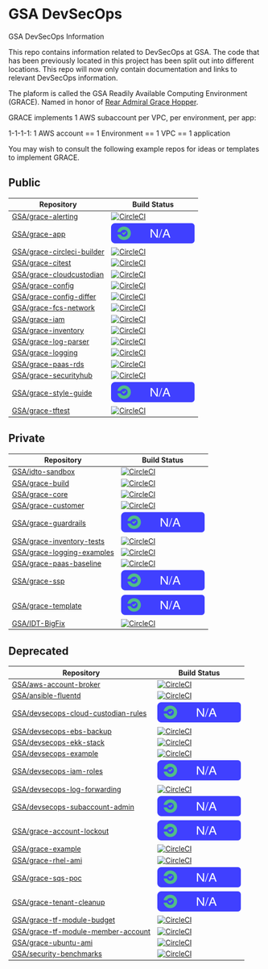 # GSA DevSecOps

GSA DevSecOps Information

This repo contains information related to DevSecOps at GSA. The code that has been previously located in this project has been split out into different locations. This repo will now only contain documentation and links to relevant DevSecOps information.

The plaform is called the GSA Readily Available Computing Environment (GRACE).
Named in honor of [Rear Admiral Grace Hopper](https://en.wikipedia.org/wiki/Grace_Hopper).

GRACE implements 1 AWS subaccount per VPC, per environment, per app:

1-1-1-1:
1 AWS account == 1 Environment == 1 VPC == 1 application

You may wish to consult the following example repos for ideas or templates to implement GRACE.

## Public ##
| Repository | Build Status |
| ---------- | ------------ |
| [GSA/grace-alerting](https://github.com/GSA/grace-alerting) | [![CircleCI](https://circleci.com/gh/GSA/grace-alerting.svg?style=svg)](https://circleci.com/gh/GSA/grace-alerting) |
| [GSA/grace-app](https://github.com/GSA/grace-app) | ![No Builds](images/na.svg) |
| [GSA/grace-circleci-builder](https://github.com/GSA/grace-circleci-builder) | [![CircleCI](https://circleci.com/gh/GSA/grace-circleci-builder.svg?style=svg)](https://circleci.com/gh/GSA/grace-circleci-builder) |
| [GSA/grace-citest](https://github.com/GSA/grace-citest) | [![CircleCI](https://circleci.com/gh/GSA/grace-citest.svg?style=svg)](https://circleci.com/gh/GSA/grace-citest) |
| [GSA/grace-cloudcustodian](https://github.com/GSA/grace-cloudcustodian) | [![CircleCI](https://circleci.com/gh/GSA/grace-cloudcustodian.svg?style=svg)](https://circleci.com/gh/GSA/grace-cloudcustodian) |
| [GSA/grace-config](https://github.com/GSA/grace-config) | [![CircleCI](https://circleci.com/gh/GSA/grace-config.svg?style=svg)](https://circleci.com/gh/GSA/grace-config) |
| [GSA/grace-config-differ](https://github.com/GSA/grace-config-differ) | [![CircleCI](https://circleci.com/gh/GSA/grace-config-differ.svg?style=svg)](https://circleci.com/gh/GSA/grace-config-differ) |
| [GSA/grace-fcs-network](https://github.com/GSA/grace-fcs-network) | [![CircleCI](https://circleci.com/gh/GSA/grace-fcs-network.svg?style=svg)](https://circleci.com/gh/GSA/grace-fcs-network) |
| [GSA/grace-iam](https://github.com/GSA/grace-iam) | [![CircleCI](https://circleci.com/gh/GSA/grace-iam.svg?style=svg)](https://circleci.com/gh/GSA/grace-iam) |
| [GSA/grace-inventory](https://github.com/GSA/grace-inventory) | [![CircleCI](https://circleci.com/gh/GSA/grace-inventory.svg?style=svg)](https://circleci.com/gh/GSA/grace-inventory) |
| [GSA/grace-log-parser](https://github.com/GSA/grace-log-parser) | [![CircleCI](https://circleci.com/gh/GSA/grace-log-parser.svg?style=svg)](https://circleci.com/gh/GSA/grace-log-parser) |
| [GSA/grace-logging](https://github.com/GSA/grace-logging) | [![CircleCI](https://circleci.com/gh/GSA/grace-logging.svg?style=svg)](https://circleci.com/gh/GSA/grace-logging) |
| [GSA/grace-paas-rds](https://github.com/GSA/grace-paas-rds) | [![CircleCI](https://circleci.com/gh/GSA/grace-paas-rds.svg?style=svg)](https://circleci.com/gh/GSA/grace-paas-rds) |
| [GSA/grace-securityhub](https://github.com/GSA/grace-securityhub) | [![CircleCI](https://circleci.com/gh/GSA/grace-securityhub.svg?style=svg)](https://circleci.com/gh/GSA/grace-securityhub) |
| [GSA/grace-style-guide](https://github.com/GSA/grace-style-guide) | ![No Builds](images/na.svg) |
| [GSA/grace-tftest](https://github.com/GSA/grace-tftest) | [![CircleCI](https://circleci.com/gh/GSA/grace-tftest.svg?style=svg)](https://circleci.com/gh/GSA/grace-tftest) |

## Private ##
| Repository | Build Status |
| ---------- | ------------ |
| [GSA/idto-sandbox](https://github.com/GSA/idto-sandbox) | [![CircleCI](https://circleci.com/gh/GSA/idto-sandbox.svg?style=svg&circle-token=48c576c0d1c952d6611dfda9664f58dcb6d36984)](https://circleci.com/gh/GSA/idto-sandbox) |
| [GSA/grace-build](https://github.com/GSA/grace-build) | [![CircleCI](https://circleci.com/gh/GSA/grace-build.svg?style=svg&circle-token=6b07cc7993c4c038236c25c794e6b7ba334cc83d)](https://circleci.com/gh/GSA/grace-build) |
| [GSA/grace-core](https://github.com/GSA/grace-core) | [![CircleCI](https://circleci.com/gh/GSA/grace-core.svg?style=svg&circle-token=d0bdc1c9e646280312a4a8254f7c8d4698c8729f)](https://circleci.com/gh/GSA/grace-core) |
| [GSA/grace-customer](https://github.com/GSA/grace-customer) | [![CircleCI](https://circleci.com/gh/GSA/grace-customer.svg?style=svg&circle-token=7e53b3a7f13a014a3dabbcd56a6e27120ba1d405)](https://circleci.com/gh/GSA/grace-customer) |
| [GSA/grace-guardrails](https://github.com/GSA/grace-guardrails) | ![No Builds](images/na.svg) |
| [GSA/grace-inventory-tests](https://github.com/GSA/grace-inventory-tests) | [![CircleCI](https://circleci.com/gh/GSA/grace-inventory-tests.svg?style=svg&circle-token=f86712ce5167665fe0d4a23d4af4fe7e9a20f7de)](https://circleci.com/gh/GSA/grace-inventory-tests) |
| [GSA/grace-logging-examples](https://github.com/GSA/grace-logging-examples) | [![CircleCI](https://circleci.com/gh/GSA/grace-logging-examples.svg?style=svg&circle-token=7764e93956515e856f81bf9e07d230f36b0b2b5b)](https://circleci.com/gh/GSA/grace-logging-examples) |
| [GSA/grace-paas-baseline](https://github.com/GSA/grace-paas-baseline) | [![CircleCI](https://circleci.com/gh/GSA/grace-paas-baseline.svg?style=svg&circle-token=e9714b66e704218f32e190ebc9c8b3ffb9b92660)](https://circleci.com/gh/GSA/grace-paas-baseline) |
| [GSA/grace-ssp](https://github.com/GSA/grace-ssp) | ![No Builds](images/na.svg) |
| [GSA/grace-template](https://github.com/GSA/grace-template) | ![No Builds](images/na.svg) |
| [GSA/IDT-BigFix](https://github.com/GSA/IDT-BigFix) | [![CircleCI](https://circleci.com/gh/GSA/IDT-BigFix.svg?style=svg&circle-token=14c1b058f570454f69bd3fee2392fd903030a15c)](https://circleci.com/gh/GSA/IDT-BigFix) |

## Deprecated ##
| Repository | Build Status |
| ---------- | ------------ |
| [GSA/aws-account-broker](https://github.com/GSA/aws-account-broker) | [![CircleCI](https://circleci.com/gh/GSA/aws-account-broker.svg?style=svg)](https://circleci.com/gh/GSA/aws-account-broker) |
| [GSA/ansible-fluentd](https://github.com/GSA/ansible-fluentd) | [![CircleCI](https://circleci.com/gh/GSA/ansible-fluentd.svg?style=svg)](https://circleci.com/gh/GSA/ansible-fluentd) |
| [GSA/devsecops-cloud-custodian-rules](https://github.com/GSA/devsecops-cloud-custodian-rules) | ![No Builds](images/na.svg) |
| [GSA/devsecops-ebs-backup](https://github.com/GSA/devsecops-ebs-backup) | [![CircleCI](https://circleci.com/gh/GSA/devsecops-ebs-backup.svg?style=svg)](https://circleci.com/gh/GSA/devsecops-ebs-backup) |
| [GSA/devsecops-ekk-stack](https://github.com/GSA/devsecops-ekk-stack) | [![CircleCI](https://circleci.com/gh/GSA/devsecops-ekk-stack.svg?style=svg)](https://circleci.com/gh/GSA/devsecops-ekk-stack) |
| [GSA/devsecops-example](https://github.com/GSA/devsecops-example) | [![CircleCI](https://circleci.com/gh/GSA/devsecops-example.svg?style=svg)](https://circleci.com/gh/GSA/devsecops-example) |
| [GSA/devsecops-iam-roles](https://github.com/GSA/devsecops-iam-roles) | ![No Builds](images/na.svg) |
| [GSA/devsecops-log-forwarding](https://github.com/GSA/devsecops-log-forwarding) | [![CircleCI](https://circleci.com/gh/GSA/devsecops-log-forwarding.svg?style=svg)](https://circleci.com/gh/GSA/devsecops-log-forwarding) |
| [GSA/devsecops-subaccount-admin](https://github.com/GSA/devsecops-subaccount-admin) | ![No Builds](images/na.svg) |
| [GSA/grace-account-lockout](https://github.com/GSA/grace-account-lockout) | ![Archived](images/na.svg) |
| [GSA/grace-example](https://github.com/GSA/grace-example) | [![CircleCI](https://circleci.com/gh/GSA/grace-example.svg?style=svg)](https://circleci.com/gh/GSA/grace-example) |
| [GSA/grace-rhel-ami](https://github.com/GSA/grace-rhel-ami) | [![CircleCI](https://circleci.com/gh/GSA/grace-rhel-ami.svg?style=svg)](https://circleci.com/gh/GSA/grace-rhel-ami) |
| [GSA/grace-sqs-poc](https://github.com/GSA/grace-sqs-poc) | ![Archived](images/na.svg) |
| [GSA/grace-tenant-cleanup](https://github.com/GSA/grace-tenant-cleanup) | ![Archived](images/na.svg) |
| [GSA/grace-tf-module-budget](https://github.com/GSA/grace-tf-module-budget) | [![CircleCI](https://circleci.com/gh/GSA/grace-tf-module-budget.svg?style=svg)](https://circleci.com/gh/GSA/grace-tf-module-budget) |
| [GSA/grace-tf-module-member-account](https://github.com/GSA/grace-tf-module-member-account) | [![CircleCI](https://circleci.com/gh/GSA/grace-tf-module-member-account.svg?style=svg)](https://circleci.com/gh/GSA/grace-tf-module-member-account) |
| [GSA/grace-ubuntu-ami](https://github.com/GSA/grace-ubuntu-ami) | [![CircleCI](https://circleci.com/gh/GSA/grace-ubuntu-ami.svg?style=svg)](https://circleci.com/gh/GSA/grace-ubuntu-ami) |
| [GSA/security-benchmarks](https://github.com/GSA/security-benchmarks) | [![CircleCI](https://circleci.com/gh/GSA/security-benchmarks.svg?style=svg)](https://circleci.com/gh/GSA/security-benchmarks) | ![No Builds](images/na.svg) |
